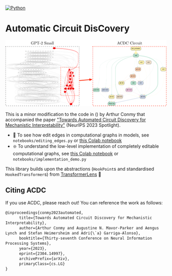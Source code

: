 [![Python](https://img.shields.io/badge/python-3.8%2B-blue)]() 

# Automatic Circuit DisCovery 

![](assets/acdc_finds_subgraph.png)

This is a minor modification to the code in () by Arthur Conmy that accompanied the paper ["Towards Automated Circuit Discovery for Mechanistic Interpretability"](https://arxiv.org/abs/2304.14997) (NeurIPS 2023 Spotlight).

* :wrench: To see how edit edges in computational graphs in models, see `notebooks/editing_edges.py` or <a href="https://colab.research.google.com/github/ArthurConmy/Automatic-Circuit-Discovery/blob/main/notebooks/colabs/ACDC_Editing_Edges_Demo.ipynb">this Colab notebook</a>
* :sparkle: To understand the low-level implementation of completely editable computational graphs, see <a href="https://colab.research.google.com/github/ArthurConmy/Automatic-Circuit-Discovery/blob/main/notebooks/colabs/ACDC_Implementation_Demo.ipynb">this Colab notebook</a> or `notebooks/implementation_demo.py`

This library builds upon the abstractions (`HookPoint`s and standardised `HookedTransformer`s) from [TransformerLens](https://github.com/neelnanda-io/TransformerLens) :mag_right:


## Citing ACDC

If you use ACDC, please reach out! You can reference the work as follows:

```
@inproceedings{conmy2023automated,
      title={Towards Automated Circuit Discovery for Mechanistic Interpretability}, 
      author={Arthur Conmy and Augustine N. Mavor-Parker and Aengus Lynch and Stefan Heimersheim and Adri{\`a} Garriga-Alonso},
      booktitle={Thirty-seventh Conference on Neural Information Processing Systems},
      year={2023},
      eprint={2304.14997},
      archivePrefix={arXiv},
      primaryClass={cs.LG}
}
```
